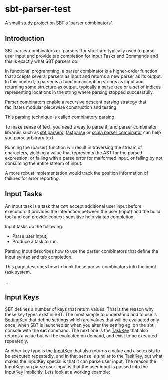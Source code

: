 # sbt-parser-test
A small study project on SBT's 'parser combinators'.

## Introduction
SBT parser combinators or 'parsers' for short are typically used to parse user input and provide tab completion for Input Tasks and Commands
and this is exactly what SBT parsers do.

In functional programming, a parser combinator is a higher-order function that accepts several parsers as input
and returns a new parser as its output. In this context, a parser is a function accepting strings as input
and returning some structure as output, typically a parse tree or a set of indices representing locations in the string
where parsing stopped successfully.

Parser combinators enable a recursive descent parsing strategy
that facilitates modular piecewise construction and testing.

This parsing technique is called combinatory parsing.

To make sense of text, you need a way to parse it, and parser combinator libraries such as [sbt parsers](), 
[fastparse](https://github.com/lihaoyi/fastparse) or [scala parser combinator](https://github.com/scala/scala-parser-combinators) 
can help you parse arbitrary text.

Running the (parser) function will result in traversing the stream of characters, 
yielding a value that represents the AST for the parsed expression, 
or failing with a parse error for malformed input, 
or failing by not consuming the entire stream of input. 

A more robust implementation would track the position information of failures for error reporting.

## Input Tasks
An input task is a task that _can_ accept additional user input before execution. It provides the interaction
between the user (input) and the build tool and can provide context-sensitive help via tab completion.

Input tasks do the following:

- Parse user input,
- Produce a task to run.

Parsing Input describes how to use the parser combinators that define the input syntax and tab completion.

This page describes how to hook those parser combinators into the input task system.

...

## Input Keys
SBT defines a number of keys that return values. That is the reason why these key types exist in SBT. The most simple to understand and to use is [SettingKey](http://www.scala-sbt.org/0.13.12/api/index.html#sbt.SettingKey)
that define settings which are values that will be evaluated only once, when SBT is launched __or__ when you alter the setting eg. on the sbt console with the
__set__ command. The next one is the [TaskKey](http://www.scala-sbt.org/0.13.12/api/index.html#sbt.TaskKey) that also returns a value but will be evaluated on demand,
and exist to be executed repeatedly.

Another key type is the [InputKey](http://www.scala-sbt.org/0.13.12/api/index.html#sbt.InputKey) that also returns a value
and also exists to be executed repeatedly, and in that sense is similar to the TaskKey, but what makes the InputKey special is that
it can parse user input. The reason the InputKey can parse user input is that the user input is passed into the InputKey implicitly.
Lets look at a working example:





